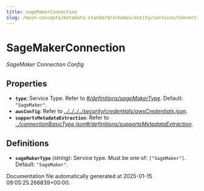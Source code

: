 ```yaml
---
title: sageMakerConnection
slug: /main-concepts/metadata-standard/schemas/entity/services/connections/mlmodel/sagemakerconnection
---
```


# SageMakerConnection

*SageMaker Connection Config*

## Properties

- **`type`**: Service Type. Refer to *[#/definitions/sageMakerType](#definitions/sageMakerType)*. Default: `"SageMaker"`.
- **`awsConfig`**: Refer to *[../../../../security/credentials/awsCredentials.json](#/../../../security/credentials/awsCredentials.json)*.
- **`supportsMetadataExtraction`**: Refer to *[../connectionBasicType.json#/definitions/supportsMetadataExtraction](#/connectionBasicType.json#/definitions/supportsMetadataExtraction)*.
## Definitions

- **`sageMakerType`** *(string)*: Service type. Must be one of: `["SageMaker"]`. Default: `"SageMaker"`.


Documentation file automatically generated at 2025-01-15 09:05:25.266839+00:00.
